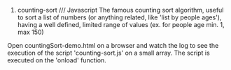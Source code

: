 1. counting-sort /// Javascript
  The famous counting sort algorithm, useful to sort a list of numbers (or anything related, like 'list by people ages'), having a well defined, limited range of values (ex. for people age min. 1, max 150)

  Open countingSort-demo.html on a browser and watch the log to see the execution of the script 'counting-sort.js' on a small array.
  The script is executed on the 'onload' function.
